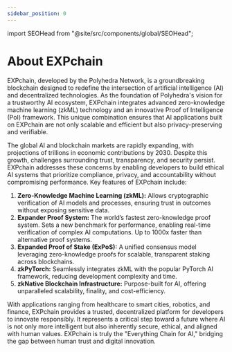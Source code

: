 ```yaml
---
sidebar_position: 0
---
```

import SEOHead from "@site/src/components/global/SEOHead";

<SEOHead
  title="EXPchain | Polyhedra Network"
  description="EXPchain is a blockchain protocol designed for scalable, verifiable, and privacy-preserving Al applications, powered by Polyhedra innovations including Expander and zkBridge for high performance ZkML."
  url="https://docs.polyhedra.network/expchain"
  siteName="EXPchain"
  image="/img/seo/empty.png"
/>
# About EXPchain

EXPchain, developed by the Polyhedra Network, is a groundbreaking blockchain designed to redefine the intersection of artificial intelligence (AI) and decentralized technologies. As the foundation of Polyhedra's vision for a trustworthy AI ecosystem, EXPchain integrates advanced zero-knowledge machine learning (zkML) technology and an innovative Proof of Intelligence (PoI) framework. This unique combination ensures that AI applications built on EXPchain are not only scalable and efficient but also privacy-preserving and verifiable.

The global AI and blockchain markets are rapidly expanding, with projections of trillions in economic contributions by 2030. Despite this growth, challenges surrounding trust, transparency, and security persist. EXPchain addresses these concerns by enabling developers to build ethical AI systems that prioritize compliance, privacy, and accountability without compromising performance.
Key features of EXPchain include:

1. **Zero-Knowledge Machine Learning (zkML):** Allows cryptographic verification of AI models and processes, ensuring trust in outcomes without exposing sensitive data.
2. **Expander Proof System:** The world’s fastest zero-knowledge proof system. Sets a new benchmark for performance, enabling real-time verification of complex AI computations. Up to 1000x faster than alternative proof systems.
3. **Expanded Proof of Stake (ExPoS):** A unified consensus model leveraging zero-knowledge proofs for scalable, transparent staking across blockchains.
4. **zkPyTorch:** Seamlessly integrates zkML with the popular PyTorch AI framework, reducing development complexity and time.
5. **zkNative Blockchain Infrastructure:** Purpose-built for AI, offering unparalleled scalability, finality, and cost-efficiency.

With applications ranging from healthcare to smart cities, robotics, and finance, EXPchain provides a trusted, decentralized platform for developers to innovate responsibly. It represents a critical step toward a future where AI is not only more intelligent but also inherently secure, ethical, and aligned with human values. EXPchain is truly the "Everything Chain for AI," bridging the gap between human trust and digital innovation.
